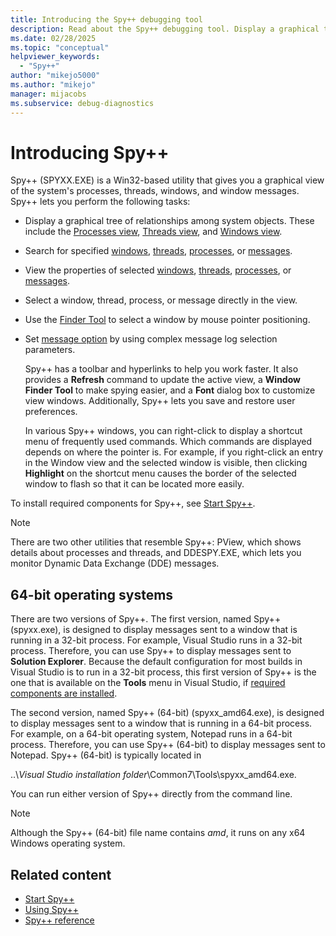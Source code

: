 ```yaml
---
title: Introducing the Spy++ debugging tool
description: Read about the Spy++ debugging tool. Display a graphical tree of system object relationships. Get properties for selected windows, threads, processes, or messages.
ms.date: 02/28/2025
ms.topic: "conceptual"
helpviewer_keywords:
  - "Spy++"
author: "mikejo5000"
ms.author: "mikejo"
manager: mijacobs
ms.subservice: debug-diagnostics
---
```


# Introducing Spy++

Spy++ (SPYXX.EXE) is a Win32-based utility that gives you a graphical view of the system's processes, threads, windows, and window messages. Spy++ lets you perform the following tasks:

- Display a graphical tree of relationships among system objects. These include the [Processes view](/previous-versions/visualstudio/visual-studio-2017/debugger/processes-view), [Threads view](/previous-versions/visualstudio/visual-studio-2017/debugger/threads-view), and [Windows view](/previous-versions/visualstudio/visual-studio-2017/debugger/windows-view).

- Search for specified [windows](how-to-use-windows-view.md#search-for-a-window-in-windows-view), [threads](search-tools-for-spy-increment-views.md#thread-search), [processes](how-to-search-for-a-process-in-processes-view.md), or [messages](how-to-use-messages-view.md#search-for-a-message-in-messages-view).

- View the properties of selected [windows](/previous-versions/visualstudio/visual-studio-2017/debugger/window-properties-dialog-box), [threads](/previous-versions/visualstudio/visual-studio-2017/debugger/thread-properties-dialog-box), [processes](/previous-versions/visualstudio/visual-studio-2017/debugger/process-properties-dialog-box), or [messages](/previous-versions/visualstudio/visual-studio-2017/debugger/message-properties-dialog-box).

- Select a window, thread, process, or message directly in the view.

- Use the [Finder Tool](how-to-use-windows-view.md#use-the-finder-tool) to select a window by mouse pointer positioning.

- Set [message option](how-to-use-messages-view.md#open-messages-view-from-find-window) by using complex message log selection parameters.

  Spy++ has a toolbar and hyperlinks to help you work faster. It also provides a **Refresh** command to update the active view, a **Window Finder Tool** to make spying easier, and a **Font** dialog box to customize view windows. Additionally, Spy++ lets you save and restore user preferences.

  In various Spy++ windows, you can right-click to display a shortcut menu of frequently used commands. Which commands are displayed depends on where the pointer is. For example, if you right-click an entry in the Window view and the selected window is visible, then clicking **Highlight** on the shortcut menu causes the border of the selected window to flash so that it can be located more easily.

To install required components for Spy++, see [Start Spy++](../debugger/how-to-start-spy-increment.md).

> [!NOTE]
> There are two other utilities that resemble Spy++: PView, which shows details about processes and threads, and DDESPY.EXE, which lets you monitor Dynamic Data Exchange (DDE) messages.

## 64-bit operating systems

There are two versions of Spy++. The first version, named Spy++ (spyxx.exe), is designed to display messages sent to a window that is running in a 32-bit process. For example, Visual Studio runs in a 32-bit process. Therefore, you can use Spy++ to display messages sent to **Solution Explorer**. Because the default configuration for most builds in Visual Studio is to run in a 32-bit process, this first version of Spy++ is the one that is available on the **Tools** menu in Visual Studio, if [required components are installed](how-to-start-spy-increment.md).

The second version, named Spy++ (64-bit) (spyxx_amd64.exe), is designed to display messages sent to a window that is running in a 64-bit process. For example, on a 64-bit operating system, Notepad runs in a 64-bit process. Therefore, you can use Spy++ (64-bit) to display messages sent to Notepad. Spy++ (64-bit) is typically located in

 ..\\*Visual Studio installation folder*\Common7\Tools\spyxx_amd64.exe.

You can run either version of Spy++ directly from the command line.

> [!NOTE]
> Although the Spy++ (64-bit) file name contains *amd*, it runs on any x64 Windows operating system.

## Related content

- [Start Spy++](how-to-start-spy-increment.md)
- [Using Spy++](using-spy-increment.md)
- [Spy++ reference](spy-increment-reference.md)